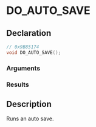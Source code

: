 # DO_AUTO_SAVE

## Declaration
```cpp
// 0x9B85174
void DO_AUTO_SAVE();
```

### Arguments

### Results

## Description
Runs an auto save.